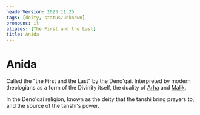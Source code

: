 ```yaml
---
headerVersion: 2023.11.25
tags: [deity, status/unknown]
pronouns: it
aliases: [The First and the Last]
title: Anida
---
```


# Anida

Called the "the First and the Last" by the Deno'qai. Interpreted by modern theologians as a form of the Divinity itself, the duality of [Arha](<./arha.md>) and [Malik](<./malik.md>). 

In the Deno'qai religion, known as the deity that the tanshi bring prayers to, and the source of the tanshi's power. 
